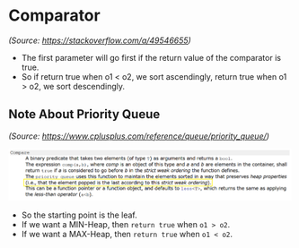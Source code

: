 # Comparator

*(Source: https://stackoverflow.com/a/49546655)*

* The first parameter will go first if the return value of the comparator is true.
* So if return true when o1 < o2, we sort ascendingly, return true when o1 > o2, we sort descendingly. 

## Note About Priority Queue

*(Source: https://www.cplusplus.com/reference/queue/priority_queue/)*

![](../../images/priorityQueueCompare.png)

* So the starting point is the leaf. 
* If we want a MIN-Heap, then `return true` when `o1 > o2`.
* If we want a MAX-Heap, then `return true` when `o1 < o2`. 
